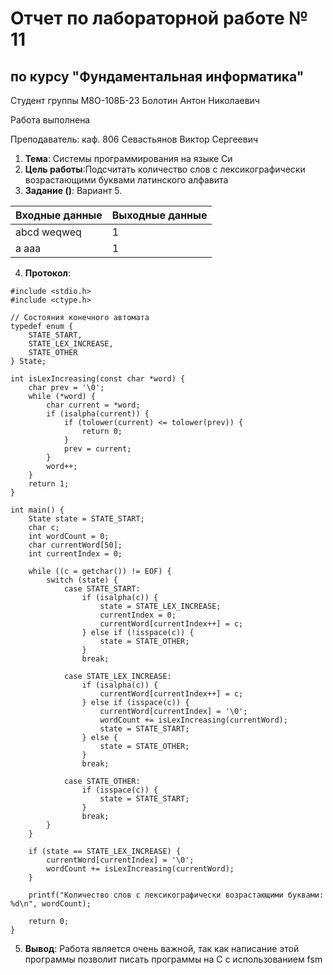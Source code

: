 # Отчет по лабораторной работе № 11
## по курсу "Фундаментальная информатика"

Студент группы М8О-108Б-23 Болотин Антон Николаевич

Работа выполнена 

Преподаватель: каф. 806 Севастьянов Виктор Сергеевич

1. **Тема**: Системы программирования на языке Си
2. **Цель работы**:Подсчитать количество слов с лексикографически возрастающими буквами латинского алфавита
3. **Задание ()**: Вариант 5. 

| Входные данные | Выходные данные |
|----------------|-----------------|
| abcd weqweq    | 1               |       
| a  aaa         | 1               | 

4. **Протокол**:
   
```
#include <stdio.h>
#include <ctype.h>

// Состояния конечного автомата
typedef enum {
    STATE_START,
    STATE_LEX_INCREASE,
    STATE_OTHER
} State;

int isLexIncreasing(const char *word) {
    char prev = '\0';
    while (*word) {
        char current = *word;
        if (isalpha(current)) {
            if (tolower(current) <= tolower(prev)) {
                return 0; 
            }
            prev = current;
        }
        word++;
    }
    return 1;
}

int main() {
    State state = STATE_START;
    char c;
    int wordCount = 0;
    char currentWord[50];
    int currentIndex = 0;

    while ((c = getchar()) != EOF) {
        switch (state) {
            case STATE_START:
                if (isalpha(c)) {
                    state = STATE_LEX_INCREASE;
                    currentIndex = 0;
                    currentWord[currentIndex++] = c;
                } else if (!isspace(c)) {
                    state = STATE_OTHER;
                }
                break;

            case STATE_LEX_INCREASE:
                if (isalpha(c)) {
                    currentWord[currentIndex++] = c;
                } else if (isspace(c)) {
                    currentWord[currentIndex] = '\0';
                    wordCount += isLexIncreasing(currentWord);
                    state = STATE_START;
                } else {
                    state = STATE_OTHER;
                }
                break;

            case STATE_OTHER:
                if (isspace(c)) {
                    state = STATE_START;
                }
                break;
        }
    }

    if (state == STATE_LEX_INCREASE) {
        currentWord[currentIndex] = '\0';
        wordCount += isLexIncreasing(currentWord);
    }

    printf("Количество слов с лексикографически возрастающими буквами: %d\n", wordCount);

    return 0;
}

```
5. **Вывод**: Работа является очень важной, так как написание этой программы позволит писать программы на С с использованием fsm
